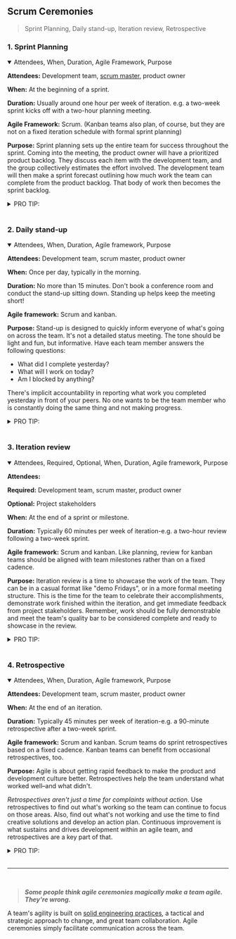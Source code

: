 ## Scrum Ceremonies

> Sprint Planning, Daily stand-up, Iteration review, Retrospective

### 1. Sprint Planning
<details open>
<summary>Attendees, When, Duration, Agile Framework, Purpose</summary>

**Attendees:** Development team, [scrum master](./scrum-master.md), product owner

**When:** At the beginning of a sprint.

**Duration:** Usually around one hour per week of iteration. e.g. a two-week sprint kicks off with a two-hour planning meeting.

**Agile Framework:** Scrum. (Kanban teams also plan, of course, but they are not on a fixed iteration schedule with formal sprint planning)

**Purpose:** Sprint planning sets up the entire team for success throughout the sprint. Coming into the meeting, the product owner will have a prioritized product backlog. They discuss each item with the development team, and the group collectively estimates the effort involved. The development team will then make a sprint forecast outlining how much work the team can complete from the product backlog. That body of work then becomes the sprint backlog.

<details>
<summary>PRO TIP:</summary>
Use the sprint planning meeting to flesh out intimate details of the work that needs to get done. Encourage team members to sketch out tasks for all stories, bugs, and tasks that come into the sprint. Foster discussions and gather consensus on the plan of action. Effective planning significantly increases the team's chances of success meeting the commitments of the sprint. 
</details>
</details>

<!--  -->
<br>
<!--  -->

### 2. Daily stand-up
<details open>
<summary>Attendees, When, Duration, Agile framework, Purpose</summary>

**Attendees:** Development team, scrum master, product owner

**When:** Once per day, typically in the morning.

**Duration:** No more than 15 minutes. Don't book a conference room and conduct the stand-up sitting down. Standing up helps keep the meeting short!

**Agile framework:** Scrum and kanban.

**Purpose:** Stand-up is designed to quickly inform everyone of what's going on across the team. It's not a detailed status meeting. The tone should be light and fun, but informative. Have each team member answers the following questions:

- What did I complete yesterday?
- What will I work on today?
- Am I blocked by anything?

There's implicit accountability in reporting what work you completed yesterday in front of your peers. No one wants to be the team member who is constantly doing the same thing and not making progress. 

<details>
<summary>PRO TIP:</summary>
Some teams use timers to keep everyone on track. Others toss a ball across the team to make sure everyone's paying attention. Many distributed teams use videoconferencing or group chat to close the distance gap. Your team is unique. Your stand-up should be, too!
</details>
</details>

<!--  -->
<br>
<!--  -->

### 3. Iteration review
<details open>
<summary>Attendees, Required, Optional, When, Duration, Agile framework, Purpose</summary>

**Attendees:**

**Required:** Development team, scrum master, product owner

**Optional:** Project stakeholders

**When:** At the end of a sprint or milestone.

**Duration:** Typically 60 minutes per week of iteration-e.g. a two-hour review following a two-week sprint.

**Agile framework:** Scrum and kanban. Like planning, review for kanban teams should be aligned with team milestones rather than on a fixed cadence.

**Purpose:** Iteration review is a time to showcase the work of the team. They can be in a casual format like "demo Fridays", or in a more formal meeting structure. This is the time for the team to celebrate their accomplishments, demonstrate work finished within the iteration, and get immediate feedback from project stakeholders. Remember, work should be fully demonstrable and meet the team's quality bar to be considered complete and ready to showcase in the review. 

<details>
<summary>PRO TIP:</summary>
At Atlassian, we take a casual approach to sprint reviews and give them a celebratory feel. We gather around a team member's desk and watch them demo their new feature. It's not uncommon to hear clapping throughout the office! 
</details>
</details>


<!--  -->
<br>
<!--  -->

### 4. Retrospective
<details open>
<summary>Attendees, When, Duration, Agile framework, Purpose</summary>

**Attendees:** Development team, scrum master, product owner

**When:** At the end of an iteration.

**Duration:** Typically 45 minutes per week of iteration-e.g. a 90-minute retrospective after a two-week sprint.

**Agile framework:** Scrum and kanban. Scrum teams do sprint retrospectives based on a fixed cadence. Kanban teams can benefit from occasional retrospectives, too.

**Purpose:** Agile is about getting rapid feedback to make the product and development culture better. Retrospectives help the team understand what worked well–and what didn't.

_Retrospectives aren't just a time for complaints without action_. Use retrospectives to find out what's working so the team can continue to focus on those areas. Also, find out what's not working and use the time to find creative solutions and develop an action plan. Continuous improvement is what sustains and drives development within an agile team, and retrospectives are a key part of that. 

<details>
<summary>PRO TIP:</summary>
Even if things are going well across the team, don't stop doing retrospectives. Retrospectives provide ongoing guidance for the team to keep things going well. 
</details>
</details>


<!--  -->
<br>
<hr>
<br>
<!--  -->

> ***Some people think agile ceremonies magically make a team agile. They're wrong.***

A team's agility is built on [solid engineering practices](https://www.atlassian.com/agile/software-development), a tactical and strategic approach to change, and great team collaboration. Agile ceremonies simply facilitate communication across the team.